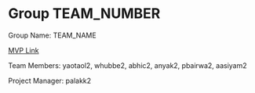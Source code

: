 # Group TEAM_NUMBER
Group Name: TEAM_NAME

[MVP Link](https://docs.google.com/document/d/1xFI9DDdO5HZAcu36Y6NL-RTDry5E3WHkfy-ZEWuqbXM/edit?usp=sharing)

Team Members: yaotaol2, whubbe2, abhic2, anyak2, pbairwa2, aasiyam2

Project Manager: palakk2
